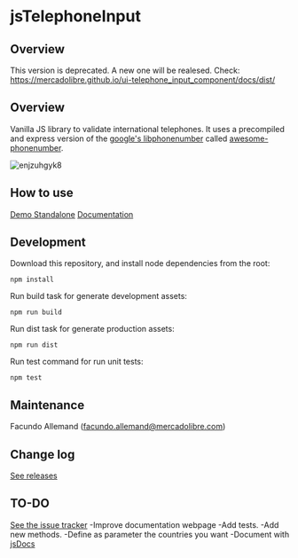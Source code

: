 # jsTelephoneInput

## Overview
This version is deprecated. A new one will be realesed.
Check: https://mercadolibre.github.io/ui-telephone_input_component/docs/dist/

## Overview
Vanilla JS library to validate international telephones. It uses a precompiled and express version of the [google's libphonenumber](https://github.com/googlei18n/libphonenumber) called [awesome-phonenumber](https://github.com/grantila/awesome-phonenumber).

![enjzuhgyk8](https://cloud.githubusercontent.com/assets/16105726/18643322/fe9a2380-7e7a-11e6-8033-fe5226085690.gif)

## How to use
[Demo Standalone](https://fallemand.github.io/js-telephone-input/demo/demo-standalone.html)
[Documentation](https://fallemand.github.io/js-telephone-input/documentation/)

## Development
Download this repository, and install node dependencies from the root:
```
npm install
```
Run build task for generate development assets:
```
npm run build
```
Run dist task for generate production assets:
```
npm run dist
```
Run test command for run unit tests:
```
npm test
```
## Maintenance
Facundo Allemand (facundo.allemand@mercadolibre.com)

## Change log
[See releases](https://github.com/fallemand/js-telephone-input/releases)

## TO-DO
[See the issue tracker](https://github.com/fallemand/js-telephone-input/issues)
-Improve documentation webpage
-Add tests.
-Add new methods.
-Define as parameter the countries you want
-Document with [jsDocs](http://usejsdoc.org/)